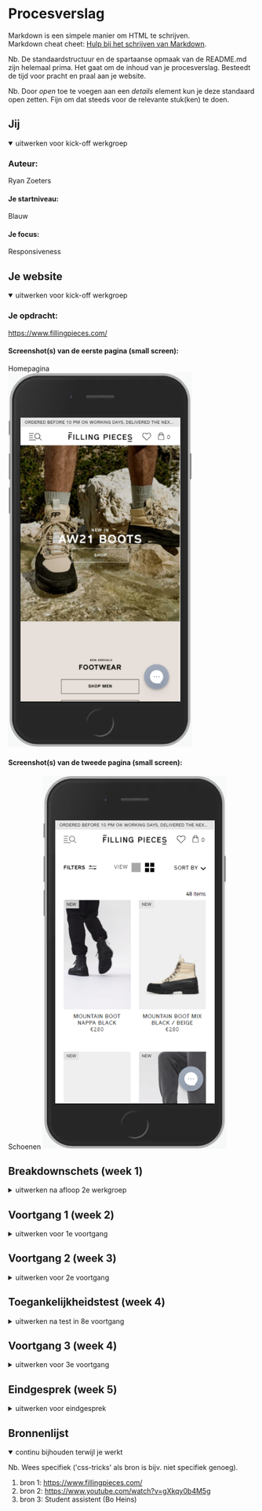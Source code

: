 # Procesverslag
Markdown is een simpele manier om HTML te schrijven.  
Markdown cheat cheet: [Hulp bij het schrijven van Markdown](https://github.com/adam-p/markdown-here/wiki/Markdown-Cheatsheet).

Nb. De standaardstructuur en de spartaanse opmaak van de README.md zijn helemaal prima. Het gaat om de inhoud van je procesverslag. Besteedt de tijd voor pracht en praal aan je website.

Nb. Door *open* toe te voegen aan een *details* element kun je deze standaard open zetten. Fijn om dat steeds voor de relevante stuk(ken) te doen.





## Jij

<details open>
<summary>uitwerken voor kick-off werkgroep</summary>

### Auteur:
Ryan Zoeters

#### Je startniveau:
Blauw

#### Je focus:
Responsiveness
 
</details>





## Je website

<details open>
<summary>uitwerken voor kick-off werkgroep</summary>

### Je opdracht:
https://www.fillingpieces.com/

#### Screenshot(s) van de eerste pagina (small screen): 
Homepagina  
<img src="images\HomepageFP.PNG" width="375px" alt="omschrijving van de pagina">

#### Screenshot(s) van de tweede pagina (small screen):
Schoenen
<img src="images\DetailpageFP.PNG" width="375px" alt="omschrijving van de pagina">
 
</details>





## Breakdownschets (week 1)

<details>
<summary>uitwerken na afloop 2e werkgroep</summary>

### de hele pagina: 
<img src="images/dummy-plaatje.jpg" width="375px" alt="breakdown van de hele pagina">

### dynamisch deel (bijv menu): 
<img src="images/dummy-plaatje.jpg" width="375px" alt="breakdown van een dynamisch deel">

### wellicht nog een dynamisch deel (bijv filter): 
<img src="images/dummy-plaatje.jpg" width="375px" alt="breakdown van nog een dynamisch deel">

</details>





## Voortgang 1 (week 2)

<details>
<summary>uitwerken voor 1e voortgang</summary>

### Stand van zaken
hier dit ging goed & dit was lastig

Begin gemaakt aan de JBL website. Heb tot nu toe alleen nog maar de html van de homepage af kunnen krijgen.


### Agenda voor meeting
samen met je groepje opstellen

| Ryan                  | Mack                      | Sjors                 | Joost                 |
| achterstand inhalen   | achterstand inhalen       | achterstand inhalen   | achterstand inhalen   |
|                       |                           |                       |                       |
|                       |                           |                       |                       |
|                       |                           |                       |                       |


### Verslag van meeting
hier na afloop snel de uitkomsten van de meeting vastleggen

- punt 1: Misschien toch een andere website kiezen om uit te werken.
- punt 2: De opdrachten nog een keer doorlopen en gelijk toepassen op mijn eigen website.
- nog een punt: probeer een planning te maken en eventueel naar school gaan om te werken.

</details>





## Voortgang 2 (week 3)

<details>
<summary>uitwerken voor 2e voortgang</summary>

### Stand van zaken
hier dit ging goed & dit was lastig (neem ook screenshots op van delen van je website en code)

Had moeite om de grid te krijgen zoals ik wilde, maar heb de plaatjes uiteindelijk wel responsive kunnen krijgen. Ben nog steeds aan het stoeien met uitklap menu's.


### Agenda voor meeting
samen met je groepje opstellen

| Ryan                  | Mack                      | Sjors                 | Joost                 |
| Problemen met foto's  | algemene vragen           | algemene vragen       | algemene vragen       |
| responsive maken      |                           |                       |                       |
|                       |                           |                       |                       |
|                       |                           |                       |                       |


### Verslag van meeting
hier na afloop snel de uitkomsten van de meeting vastleggen

- punt 1: Kijk of de fotos allemaal dezelfde maat hebben en eventueel de grootte aanpassen.
- punt 2: beginnen aan de navbar

</details>





## Toegankelijkheidstest (week 4)

<details>
<summary>uitwerken na test in 8e voortgang</summary>

### Bevindingen
Lijst met je bevindingen die in de test naar voren kwamen:

#### Titel eerste bevinding
Website werd in een logische volgorde afgelezen met een screenreader en was goed te bedienen met muis en toetsenbord.



#### Titel tweede bevinding. 
Contrast van sommige lichte foto's met witte tekst waren lastig te zien.

Dit kan opgelost worden door de foto donkerder te maken of door de tekst een andere kleur te geven.


#### Titel volgende bevinding. 
Scrollen en op knoppen klikken is extreem lastig met een motorieke beperking

Buttons groter maken voor de gebruiker.


#### Titel nog een bevinding. 
Het is lastig te onthouden wat je aan het doen bent als je voortdurend afgeleid bent (tijdens het hooghouden van de ballon).

Kan input teksten toevoegen aan de sign-up zodat je niet vergeet wat je daar moet invullen.

</details>





## Voortgang 3 (week 4)

<details>
<summary>uitwerken voor 3e voortgang</summary>

### Stand van zaken
hier dit ging goed & dit was lastig (neem ook screenshots op van delen van je website en code)


### Agenda voor meeting
samen met je groepje opstellen

| Ryan                  | Mack                      | Sjors                 | Joost                 |
|  Dingen die nog       | algemene vragen           | algemene vragen       | algemene vragen       |
|  toegevoegd kunnen    |                           |                       |                       |
|  worden               |                           |                       |                       |
|                       |                           |                       |                       |


### Verslag van meeting
hier na afloop snel de uitkomsten van de meeting vastleggen

- punt 1: Proberen om tekst zelf over de foto's te doen 
- punt 2: Hulp tekst in het input veld zetten voor mensen die snel afgeleid raken
- nog een punt: Probeer de eerste foto op de homepagina te laten inzoomen wanneer de pagina verschaalt.

</details>





## Eindgesprek (week 5)

<details>
<summary>uitwerken voor eindgesprek</summary>

### Stand van zaken
hier dit ging goed & dit was lastig 

Het maken van de footer en de detail pagina ging vrij makkelijk en toen ik eenmaal grid en media query begreep werd het responsive maken ook
steeds makkelijker.

Ik had moeite in het begin met het maken van een nette responsive navigatie bar. Ook had ik erg veel moeite met het responsive maken van de 
eerste foto op de home pagina.

<img src="screenshots\2021-10-06 (5).png">
<img src="screenshots\homepagina1.png">

### Screenshot(s)
<img src="screenshots\homepagina1.png">
<img src="screenshots\homepagina2.png">
<img src="screenshots\detailpagina1.png">
<img src="screenshots\detailpagina2.png">

</details>





## Bronnenlijst

<details open>
<summary>continu bijhouden terwijl je werkt</summary>

Nb. Wees specifiek ('css-tricks' als bron is bijv. niet specifiek genoeg).

1. bron 1: https://www.fillingpieces.com/
2. bron 2: https://www.youtube.com/watch?v=gXkqy0b4M5g
3. bron 3: Student assistent (Bo Heins)

</details>